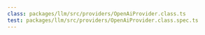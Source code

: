 ```yaml
---
class: packages/llm/src/providers/OpenAiProvider.class.ts
test: packages/llm/src/providers/OpenAiProvider.class.spec.ts
---
```

